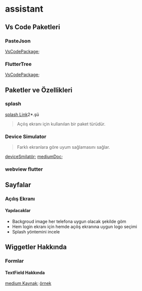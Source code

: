# assistant

## Vs Code Paketleri

### PasteJson

[VsCodePackage](https://marketplace.visualstudio.com/items?itemName=quicktype.quicktype);

### FlutterTree

[VsCodePackage](https://marketplace.visualstudio.com/items?itemName=marcelovelasquez.flutter-tree);

## Paketler ve Özellikleri
### splash
[splash Link](https://pub.dev/packages/custom_splash#-installing-tab-)2*.şü
 
> Açılış ekranı için kullanılan bir paket türüdür.

### Device Simulator

> Farklı ekranlara göre uyum sağlamasını sağlar.

[deviceSmilatör](https://pub.dev/packages/device_simulator);
[mediumDoc](https://medium.com/flutter-community/building-flutter-apps-for-multiple-screen-sizes-and-devices-5ec7f86df96e);

### webview flutter


## Sayfalar

### Açılış Ekranı

#### Yapılacaklar
- Backgroud image her telefona uygun olacak şekilde göm
- Hem login ekranı için hemde açılış ekranına uygun logo seçimi
- Splash yöntemini incele


## Wiggetler Hakkında

### Formlar

#### TextField Hakkında

[medium Kaynak](https://medium.com/flutter-community/a-deep-dive-into-flutter-textfields-f0e676aaab7a);
[örnek](https://medium.com/@rubensdemelo/flutter-forms-improving-ui-ux-with-singlechildscrollview-7b91aa981475)
